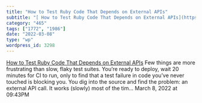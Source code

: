 ```yaml
---
title: "How to Test Ruby Code That Depends on External APIs"
subtitle: "[ How to Test Ruby Code That Depends on External APIs](https://www.honeybadger.io/blog/ruby-external..."
category: "465"
tags: ["1772", "1986"]
date: "2022-03-08"
type: "wp"
wordpress_id: 3298
---
```

[ How to Test Ruby Code That Depends on External APIs](https://www.honeybadger.io/blog/ruby-external-api-test/)
 Few things are more frustrating than slow, flaky test suites. You’re ready to deploy, wait 20 minutes for CI to run, only to find that a test failure in code you’ve never touched is blocking you. You dig into the source and find the problem: an external API call. It works (slowly) most of the tim…
March 8, 2022 at 09:43PM
